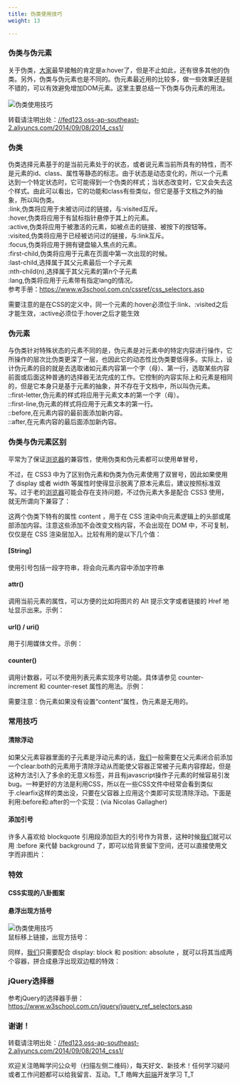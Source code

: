 ```yaml
---
title: 伪类使用技巧
weight: 13

---
```

  


### [][1]伪类与伪元素

关于伪类，[大家](https://www.w3cdoc.com)最早接触的肯定是a:hover了，但是不止如此，还有很多其他的伪类。另外，伪类与伪元素也是不同的。伪元素最近用的比较多，做一些效果还是挺不错的，可以有效避免增加DOM元素。这里主要总结一下伪类与伪元素的用法。  
<a></a>  
![伪类使用技巧][2]

转载请注明出处：<a href="//fed123.oss-ap-southeast-2.aliyuncs.com/2014/09/08/2014_css1/" target="_blank" rel="external">//fed123.oss-ap-southeast-2.aliyuncs.com/2014/09/08/2014_css1/</a>

### [][3]伪类

伪类选择元素基于的是当前元素处于的状态，或者说元素当前所具有的特性，而不是元素的id、class、属性等静态的标志。由于状态是动态变化的，所以一个元素达到一个特定状态时，它可能得到一个伪类的样式；当状态改变时，它又会失去这个样式。由此可以看出，它的功能和class有些类似，但它是基于文档之外的抽象，所以叫伪类。  
:link,伪类将应用于未被访问过的链接，与:visited互斥。  
:hover,伪类将应用于有鼠标指针悬停于其上的元素。  
:active,伪类将应用于被激活的元素，如被点击的链接、被按下的按钮等。  
:visited,伪类将应用于已经被访问过的链接，与:link互斥。  
:focus,伪类将应用于拥有键盘输入焦点的元素。  
:first-child,伪类将应用于元素在页面中第一次出现的时候。  
:last-child,选择属于其父元素最后一个子元素  
:nth-child(n),选择属于其父元素的第n个子元素  
:lang,伪类将应用于元素带有指定lang的情况。  
参考手册：<a href="https://www.w3school.com.cn/cssref/css_selectors.asp" target="_blank" rel="external">https://www.w3school.com.cn/cssref/css_selectors.asp</a>

需要注意的是在CSS的定义中，同一个元素的:hover必须位于:link、:visited之后才能生效，:active必须位于:hover之后才能生效

### [][4]伪元素

与伪类针对特殊状态的元素不同的是，伪元素是对元素中的特定内容进行操作，它所操作的层次比伪类更深了一层，也因此它的动态性比伪类要低得多。实际上，设计伪元素的目的就是去选取诸如元素内容第一个字（母）、第一行，选取某些内容前面或后面这种普通的选择器无法完成的工作。它控制的内容实际上和元素是相同的，但是它本身只是基于元素的抽象，并不存在于文档中，所以叫伪元素。  
::first-letter,伪元素的样式将应用于元素文本的第一个字（母）。  
::first-line,伪元素的样式将应用于元素文本的第一行。  
::before,在元素内容的最前面添加新内容。  
::after,在元素内容的最后面添加新内容。

### [][5]伪类与伪元素区别

平常为了保证[浏览器](https://www.w3cdoc.com)的兼容性，使用伪类和伪元素都可以使用单冒号，

不过，在 CSS3 中为了区别伪元素和伪类为伪元素使用了双冒号，因此如果使用了 display 或者 width 等属性时使得显示脱离了原本元素后，建议按照标准双写。过于老的[浏览器](https://www.w3cdoc.com)可能会存在支持问题，不过伪元素大多是配合 CSS3 使用，就无所谓向下兼容了：

这两个伪类下特有的属性 content ，用于在 CSS 渲染中向元素逻辑上的头部或尾部添加内容。注意这些添加不会改变文档内容，不会出现在 DOM 中，不可复制，仅仅是在 CSS 渲染层加入。比较有用的是以下几个值：

#### [][6][String]

使用引号包括一段字符串，将会向元素内容中添加字符串

#### [][7]attr()

调用当前元素的属性，可以方便的比如将图片的 Alt 提示文字或者链接的 Href 地址显示出来。示例：

#### [][8]url() / uri()

用于引用媒体文件。示例：

#### [][9]counter()

调用计数器，可以不使用列表元素实现序号功能。具体请参见 counter-increment 和 counter-reset 属性的用法。示例：

需要注意：伪元素如果没有设置“content”属性，伪元素是无用的。

### [][10]常用技巧

#### [][11]清除浮动

如果父元素容器里面的子元素是浮动元素的话，[我们](https://www.w3cdoc.com)一般需要在父元素闭合前添加一个clear:both的元素用于清除浮动从而能使父容器正常被子元素内容撑起，但是这种方法引入了多余的无意义标签，并且有javascript操作子元素的时候容易引发bug。一种更好的方法是利用CSS，所以在一些CSS文件中经常会看到类似于.clearfix这样的类出没，只要在父容器上应用这个类即可实现清除浮动。下面是利用:before和:after的一个实现：(via Nicolas Gallagher)

#### [][12]添加引号

许多人喜欢给 blockquote 引用段添加巨大的引号作为背景，这种时候[我们](https://www.w3cdoc.com)就可以用 :before 来代替 background 了，即可以给背景留下空间，还可以直接使用文字而非图片：

### [][13]特效

#### [][14]CSS实现的八卦图案

#### [][15]悬浮出现方括号

![伪类使用技巧][16]  
鼠标移上链接，出现方括号：

同样，[我们](https://www.w3cdoc.com)只需要配合 display: block 和 position: absolute ，就可以将其当成两个容器，拼合成悬浮出现双边框的特效：

### [][17]jQuery选择器

参考jQuery的选择器手册：<a href="https://www.w3school.com.cn/jquery/jquery_ref_selectors.asp" target="_blank" rel="external">https://www.w3school.com.cn/jquery/jquery_ref_selectors.asp</a>

### [][18]谢谢！

转载请注明出处：<a href="//fed123.oss-ap-southeast-2.aliyuncs.com/2014/09/08/2014_css1/" target="_blank" rel="external">//fed123.oss-ap-southeast-2.aliyuncs.com/2014/09/08/2014_css1/</a>

欢迎关注皓眸学问公众号（扫描左侧二维码），每天好文、新技术！任何学习疑问或者工作问题都可以给我留言、互动。T\_T 皓眸大[前端](https://www.w3cdoc.com)开发学习 T\_T

 [1]: //fed123.oss-ap-southeast-2.aliyuncs.com/2014/09/08/2014_css1/#伪类与伪元素 "伪类与伪元素"
 [2]: //fed123.oss-ap-southeast-2.aliyuncs.com/wp-content/uploads/2017/08/css1.gif
 [3]: //fed123.oss-ap-southeast-2.aliyuncs.com/2014/09/08/2014_css1/#伪类 "伪类"
 [4]: //fed123.oss-ap-southeast-2.aliyuncs.com/2014/09/08/2014_css1/#伪元素 "伪元素"
 [5]: //fed123.oss-ap-southeast-2.aliyuncs.com/2014/09/08/2014_css1/#伪类与伪元素区别 "伪类与伪元素区别"
 [6]: //fed123.oss-ap-southeast-2.aliyuncs.com/2014/09/08/2014_css1/#String "[String]"
 [7]: //fed123.oss-ap-southeast-2.aliyuncs.com/2014/09/08/2014_css1/#attr "attr()"
 [8]: //fed123.oss-ap-southeast-2.aliyuncs.com/2014/09/08/2014_css1/#url-uri "url() / uri()"
 [9]: //fed123.oss-ap-southeast-2.aliyuncs.com/2014/09/08/2014_css1/#counter "counter()"
 [10]: //fed123.oss-ap-southeast-2.aliyuncs.com/2014/09/08/2014_css1/#常用技巧 "常用技巧"
 [11]: //fed123.oss-ap-southeast-2.aliyuncs.com/2014/09/08/2014_css1/#清除浮动 "清除浮动"
 [12]: //fed123.oss-ap-southeast-2.aliyuncs.com/2014/09/08/2014_css1/#添加引号 "添加引号"
 [13]: //fed123.oss-ap-southeast-2.aliyuncs.com/2014/09/08/2014_css1/#特效 "特效"
 [14]: //fed123.oss-ap-southeast-2.aliyuncs.com/2014/09/08/2014_css1/#CSS实现的八卦图案 "CSS实现的八卦图案"
 [15]: //fed123.oss-ap-southeast-2.aliyuncs.com/2014/09/08/2014_css1/#悬浮出现方括号 "悬浮出现方括号"
 [16]: //fed123.oss-ap-southeast-2.aliyuncs.com/wp-content/uploads/2017/08/css2.gif
 [17]: //fed123.oss-ap-southeast-2.aliyuncs.com/2014/09/08/2014_css1/#jQuery选择器 "jQuery选择器"
 [18]: //fed123.oss-ap-southeast-2.aliyuncs.com/2014/09/08/2014_css1/#谢谢！ "谢谢！"

